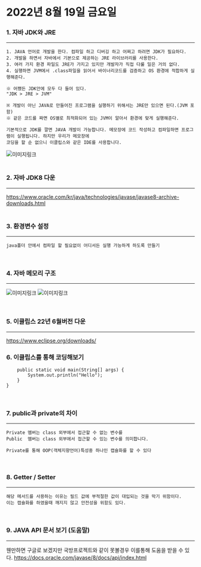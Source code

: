 # 2022년 8월 19일 금요일

### 1. 자바 JDK와 JRE
---
    1. JAVA 언어로 개발을 한다. 컴파일 하고 디버깅 하고 어쩌고 하려면 JDK가 필요하다.
    2. 개발을 하면서 자바에서 기본으로 제공하는 JRE 라이브러리를 사용한다.
    3. 여러 가지 환경 파일도 JRE가 가지고 있지만 개발자가 직접 다룰 일은 거의 없다.
    4. 실행하면 JVM에서 .class파일을 읽어서 바이너리코드를 검증하고 OS 환경에 적합하게 실행해준다.

    ※ 어쨌든 JDK안에 모두 다 들어 있다.
    "JDK > JRE > JVM"

    ※ 개발이 아닌 JAVA로 만들어진 프로그램을 실행하기 위해서는 JRE만 있으면 된다.(JVM 포함)
    ※ 같은 코드를 짜면 OS별로 최적화되어 있는 JVM이 알아서 환경에 맞게 실행해준다.

    기본적으로 JDK를 깔면 JAVA 개발이 가능합니다. 메모장에 코드 작성하고 컴파일하면 프로그램이 실행됩니다. 하지만 우리가 메모장에
    코딩을 할 순 없으니 이클립스와 같은 IDE를 사용합니다.

![이미지링크](https://dthumb-phinf.pstatic.net/?src=%22https%3A%2F%2Fblog.kakaocdn.net%2Fdn%2Fd1gYvX%2FbtqAiXbOybR%2FITzib2xhpHXYCReizDW0X0%2Fimg.png%22&type=cafe_wa800)  
</br>

### 2. 자바 JDK8 다운
---
https://www.oracle.com/kr/java/technologies/javase/javase8-archive-downloads.html  
</br>

### 3. 환경변수 설정 
---
    java폴더 안에서 컴파일 할 필요없이 어디서든 실행 가능하게 하도록 만들기 
</br>

### 4. 자바 메모리 구조 
---
![이미지링크](https://dthumb-phinf.pstatic.net/?src=%22http%3A%2F%2Fcafeptthumb3.phinf.naver.net%2F20130524_83%2Fzeroday7_1369363867407vYoPA_PNG%2Fjvm_exe.PNG%3Ftype%3Dw740%22&type=cafe_wa740)
![이미지링크](https://dthumb-phinf.pstatic.net/?src=%22http%3A%2F%2Fcafeptthumb1.phinf.naver.net%2F20130524_115%2Fzeroday7_1369364459450INoTP_PNG%2Fjvm_struct.PNG%3Ftype%3Dw740%22&type=cafe_wa740)

</br>


### 5. 이클립스 22년 6월버전 다운
---
https://www.eclipse.org/downloads/
</br>

### 6. 이클립스를 통해 코딩해보기

```public class Ex01 {
	public static void main(String[] args) {
		System.out.println("Hello");
	}
}
```
</br>


### 7. public과 private의 차이
---
    Private 멤버는 class 외부에서 접근할 수 없는 변수를
    Public  멤버는 class 외부에서 접근할 수 있는 변수를 의미합니다.

    Private를 통해 OOP(객체지향언어)특성중 하나인 캡슐화를 할 수 있다
</br>


### 8. Getter / Setter
---
    해당 메서드를 사용하는 이유는 필드 값에 부적절한 값이 대입되는 것을 막기 위함이다.
    이는 캡슐화를 하였을때 깨지지 않고 안전성을 위함도 있다.


</br>


### 9. JAVA API 문서 보기 (도움말)

---
웬만하면 구글로 보겠지만 국방프로젝트와 같이 못볼경우 이를통해 도움을 받을 수 있다.
https://docs.oracle.com/javase/8/docs/api/index.html

</br>